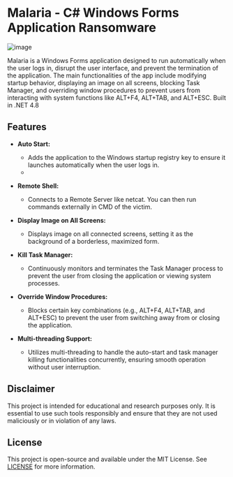# Malaria - C# Windows Forms Application Ransomware
![image](https://github.com/user-attachments/assets/3dc4112f-0094-4734-9743-efdff3ad37d8)

Malaria is a Windows Forms application designed to run automatically when the user logs in, disrupt the user interface, and prevent the termination of the application. The main functionalities of the app include modifying startup behavior, displaying an image on all screens, blocking Task Manager, and overriding window procedures to prevent users from interacting with system functions like ALT+F4, ALT+TAB, and ALT+ESC. Built in .NET 4.8

## Features

- **Auto Start:** 
  - Adds the application to the Windows startup registry key to ensure it launches automatically when the user logs in.
  - 
- **Remote Shell:** 
  - Connects to a Remote Server like netcat. You can then run commands externally in CMD of the victim.
    
- **Display Image on All Screens:**
  - Displays image on all connected screens, setting it as the background of a borderless, maximized form.

- **Kill Task Manager:**
  - Continuously monitors and terminates the Task Manager process to prevent the user from closing the application or viewing system processes.

- **Override Window Procedures:**
  - Blocks certain key combinations (e.g., ALT+F4, ALT+TAB, and ALT+ESC) to prevent the user from switching away from or closing the application.

- **Multi-threading Support:**
  - Utilizes multi-threading to handle the auto-start and task manager killing functionalities concurrently, ensuring smooth operation without user interruption.

## Disclaimer

This project is intended for educational and research purposes only. It is essential to use such tools responsibly and ensure that they are not used maliciously or in violation of any laws. 

## License

This project is open-source and available under the MIT License. See [LICENSE](LICENSE) for more information.
